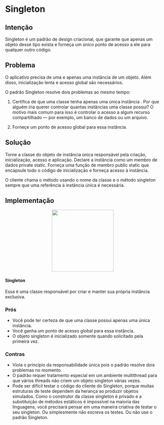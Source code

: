# Singleton

## Intenção
Singleton é um padrão de design criacional, que garante que apenas um objeto desse tipo exista e forneça um único ponto de acesso a ele para qualquer outro código.

## Problema
O aplicativo precisa de uma e apenas uma instância de um objeto. Além disso, inicialização lenta e acesso global são necessários.

O padrão Singleton resolve dois problemas ao mesmo tempo:

  1. Certifica de que uma classe tenha apenas uma única instância . Por que alguém iria querer controlar quantas instâncias uma classe possui? O motivo mais comum para isso é controlar o acesso a algum recurso compartilhado — por exemplo, um banco de dados ou um arquivo.

  2. Forneçe um ponto de acesso global para essa instância. 

## Solução
Torne a classe do objeto de instância única responsável pela criação, inicialização, acesso e aplicação. Declare a instância como um membro de dados private static. Forneça uma função de membro public static que encapsule todo o código de inicialização e forneça acesso à instância.

O cliente chama o método usando o nome da classe e o método singleton sempre que uma referência à instância única é necessária.

## Implementação

<p align="center">
 <img src="https://miro.medium.com/v2/resize:fit:434/format:webp/1*Wjz_6pCvDHNDa-BI851dCw.png" width="200" />
 </p>

#### Singleton
Essa é uma classe responsável por criar e manter sua própria instância exclusiva.

### Prós
 * Você pode ter certeza de que uma classe possui apenas uma única instância.
 * Você ganha um ponto de acesso global para essa instância.
 * O objeto singleton é inicializado somente quando solicitado pela primeira vez.

### Contras
  * Viola o princípio da responsabilidade única pois o padrão resolve dois problemas no momento.
  * O padrão requer tratamento especial em um ambiente multithread para que vários threads não criem um objeto singleton várias vezes.
  * Pode ser difícil testar o código do cliente do Singleton, porque muitas estruturas de teste dependem da herança ao produzir objetos simulados. Como o construtor da classe singleton é privado e a substituição de métodos estáticos é impossível na maioria das linguagens, você precisará pensar em uma maneira criativa de testar o seu singleton. Ou simplesmente não escreva os testes. Ou não use o padrão Singleton.